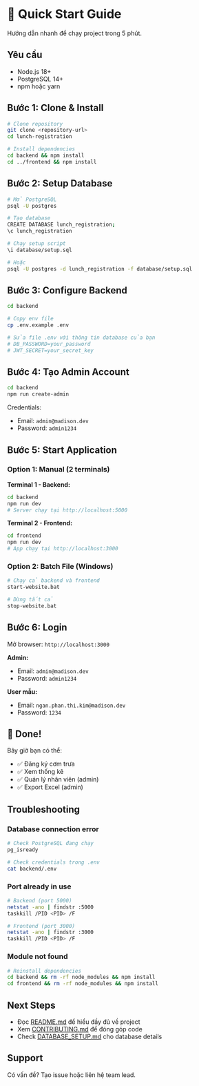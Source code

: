 # 🚀 Quick Start Guide

Hướng dẫn nhanh để chạy project trong 5 phút.

## Yêu cầu

- Node.js 18+ 
- PostgreSQL 14+
- npm hoặc yarn

## Bước 1: Clone & Install

```bash
# Clone repository
git clone <repository-url>
cd lunch-registration

# Install dependencies
cd backend && npm install
cd ../frontend && npm install
```

## Bước 2: Setup Database

```bash
# Mở PostgreSQL
psql -U postgres

# Tạo database
CREATE DATABASE lunch_registration;
\c lunch_registration

# Chạy setup script
\i database/setup.sql

# Hoặc
psql -U postgres -d lunch_registration -f database/setup.sql
```

## Bước 3: Configure Backend

```bash
cd backend

# Copy env file
cp .env.example .env

# Sửa file .env với thông tin database của bạn
# DB_PASSWORD=your_password
# JWT_SECRET=your_secret_key
```

## Bước 4: Tạo Admin Account

```bash
cd backend
npm run create-admin
```

Credentials:
- Email: `admin@madison.dev`
- Password: `admin1234`

## Bước 5: Start Application

### Option 1: Manual (2 terminals)

**Terminal 1 - Backend:**
```bash
cd backend
npm run dev
# Server chạy tại http://localhost:5000
```

**Terminal 2 - Frontend:**
```bash
cd frontend
npm run dev
# App chạy tại http://localhost:3000
```

### Option 2: Batch File (Windows)

```bash
# Chạy cả backend và frontend
start-website.bat

# Dừng tất cả
stop-website.bat
```

## Bước 6: Login

Mở browser: `http://localhost:3000`

**Admin:**
- Email: `admin@madison.dev`
- Password: `admin1234`

**User mẫu:**
- Email: `ngan.phan.thi.kim@madison.dev`
- Password: `1234`

## 🎉 Done!

Bây giờ bạn có thể:
- ✅ Đăng ký cơm trưa
- ✅ Xem thống kê
- ✅ Quản lý nhân viên (admin)
- ✅ Export Excel (admin)

## Troubleshooting

### Database connection error
```bash
# Check PostgreSQL đang chạy
pg_isready

# Check credentials trong .env
cat backend/.env
```

### Port already in use
```bash
# Backend (port 5000)
netstat -ano | findstr :5000
taskkill /PID <PID> /F

# Frontend (port 3000)
netstat -ano | findstr :3000
taskkill /PID <PID> /F
```

### Module not found
```bash
# Reinstall dependencies
cd backend && rm -rf node_modules && npm install
cd frontend && rm -rf node_modules && npm install
```

## Next Steps

- Đọc [README.md](README.md) để hiểu đầy đủ về project
- Xem [CONTRIBUTING.md](CONTRIBUTING.md) để đóng góp code
- Check [DATABASE_SETUP.md](DATABASE_SETUP.md) cho database details

## Support

Có vấn đề? Tạo issue hoặc liên hệ team lead.
